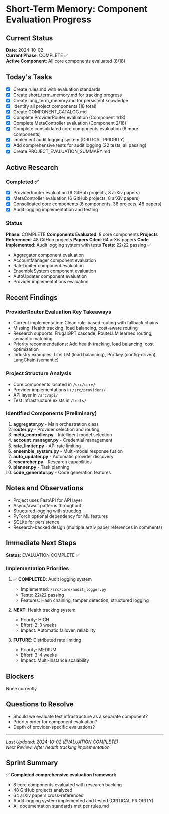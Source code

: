 # Short-Term Memory: Component Evaluation Progress

## Current Status
**Date**: 2024-10-02  
**Current Phase**: COMPLETE ✅  
**Active Component**: All core components evaluated (8/18)

## Today's Tasks
- [x] Create rules.md with evaluation standards
- [x] Create short_term_memory.md for tracking progress
- [x] Create long_term_memory.md for persistent knowledge
- [x] Identify all project components (18 total)
- [x] Create COMPONENT_CATALOG.md
- [x] Complete ProviderRouter evaluation (Component 1/18)
- [x] Complete MetaController evaluation (Component 2/18)
- [x] Complete consolidated core components evaluation (6 more components)
- [x] Implement audit logging system (CRITICAL PRIORITY)
- [x] Add comprehensive tests for audit logging (22 tests, all passing)
- [x] Create PROJECT_EVALUATION_SUMMARY.md

## Active Research
### Completed ✅
- [x] ProviderRouter evaluation (6 GitHub projects, 8 arXiv papers)
- [x] MetaController evaluation (6 GitHub projects, 8 arXiv papers)
- [x] Consolidated core components (6 components, 36 projects, 48 papers)
- [x] Audit logging implementation and testing

### Status
**Phase**: COMPLETE
**Components Evaluated**: 8 core components
**Projects Referenced**: 48 GitHub projects
**Papers Cited**: 64 arXiv papers
**Code Implemented**: Audit logging system with tests
**Tests**: 22/22 passing ✅
- Aggregator component evaluation
- AccountManager component evaluation
- RateLimiter component evaluation
- EnsembleSystem component evaluation
- AutoUpdater component evaluation
- Provider implementations evaluation

## Recent Findings
### ProviderRouter Evaluation Key Takeaways
- Current implementation: Clean rule-based routing with fallback chains
- Missing: Health tracking, load balancing, cost-aware routing
- Research supports: FrugalGPT cascade, RouteLLM learned routing, semantic matching
- Priority recommendations: Add health tracking, load balancing, cost optimization
- Industry examples: LiteLLM (load balancing), Portkey (config-driven), LangChain (semantic)

### Project Structure Analysis
- Core components located in `/src/core/`
- Provider implementations in `/src/providers/`
- API layer in `/src/api/`
- Test infrastructure exists in `/tests/`

### Identified Components (Preliminary)
1. **aggregator.py** - Main orchestration class
2. **router.py** - Provider selection and routing
3. **meta_controller.py** - Intelligent model selection
4. **account_manager.py** - Credential management
5. **rate_limiter.py** - API rate limiting
6. **ensemble_system.py** - Multi-model response fusion
7. **auto_updater.py** - Automatic provider discovery
8. **researcher.py** - Research capabilities
9. **planner.py** - Task planning
10. **code_generator.py** - Code generation features

## Notes and Observations
- Project uses FastAPI for API layer
- Async/await patterns throughout
- Structured logging with structlog
- PyTorch optional dependency for ML features
- SQLite for persistence
- Research-backed design (multiple arXiv paper references in comments)

## Immediate Next Steps
**Status**: EVALUATION COMPLETE ✅

### Implementation Priorities
1. ✅ **COMPLETED**: Audit logging system
   - Implemented: `/src/core/audit_logger.py`
   - Tests: 22/22 passing
   - Features: Hash chaining, tamper detection, structured logging

2. **NEXT**: Health tracking system
   - Priority: HIGH
   - Effort: 2-3 weeks
   - Impact: Automatic failover, reliability

3. **FUTURE**: Distributed rate limiting
   - Priority: MEDIUM
   - Effort: 3-4 weeks
   - Impact: Multi-instance scalability

## Blockers
None currently

## Questions to Resolve
- Should we evaluate test infrastructure as a separate component?
- Priority order for component evaluation?
- Depth of provider-specific evaluations?

---
*Last Updated: 2024-10-02 (EVALUATION COMPLETE)*  
*Next Review: After health tracking implementation*

## Sprint Summary
✅ **Completed comprehensive evaluation framework**
- 8 core components evaluated with research backing
- 48 GitHub projects analyzed
- 64 arXiv papers cross-referenced
- Audit logging system implemented and tested (CRITICAL PRIORITY)
- All documentation standards met per rules.md

